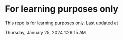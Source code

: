 # For learning purposes only
This repo is for learning purposes only.
Last updated at

Thursday, January 25, 2024 1:29:15 AM

